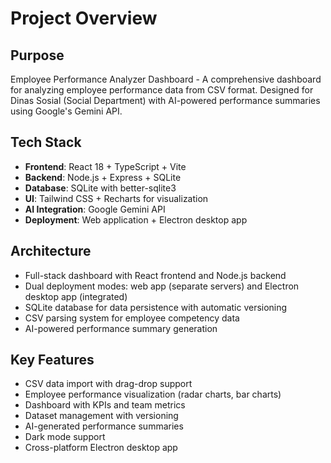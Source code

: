 # Project Overview

## Purpose
Employee Performance Analyzer Dashboard - A comprehensive dashboard for analyzing employee performance data from CSV format. Designed for Dinas Sosial (Social Department) with AI-powered performance summaries using Google's Gemini API.

## Tech Stack
- **Frontend**: React 18 + TypeScript + Vite
- **Backend**: Node.js + Express + SQLite
- **Database**: SQLite with better-sqlite3
- **UI**: Tailwind CSS + Recharts for visualization
- **AI Integration**: Google Gemini API
- **Deployment**: Web application + Electron desktop app

## Architecture
- Full-stack dashboard with React frontend and Node.js backend
- Dual deployment modes: web app (separate servers) and Electron desktop app (integrated)
- SQLite database for data persistence with automatic versioning
- CSV parsing system for employee competency data
- AI-powered performance summary generation

## Key Features
- CSV data import with drag-drop support
- Employee performance visualization (radar charts, bar charts)
- Dashboard with KPIs and team metrics
- Dataset management with versioning
- AI-generated performance summaries
- Dark mode support
- Cross-platform Electron desktop app